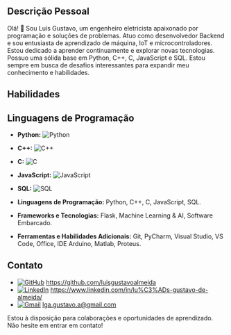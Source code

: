 ## Descrição Pessoal

Olá! 👋 Sou Luís Gustavo, um engenheiro eletricista apaixonado por programação e soluções de problemas. Atuo como desenvolvedor Backend e sou entusiasta de aprendizado de máquina, IoT e microcontroladores. Estou dedicado a aprender continuamente e explorar novas tecnologias. Possuo uma sólida base em Python, C++, C, JavaScript e SQL. Estou sempre em busca de desafios interessantes para expandir meu conhecimento e habilidades.

## Habilidades

## Linguagens de Programação

- **Python:** ![Python](https://img.shields.io/badge/Python-3776AB?style=for-the-badge&logo=python&logoColor=white)
- **C++:** ![C++](https://img.shields.io/badge/C++-00599C?style=for-the-badge&logo=c%2B%2B&logoColor=white)
- **C:** ![C](https://img.shields.io/badge/C-A8B9CC?style=for-the-badge&logo=c&logoColor=white)
- **JavaScript:** ![JavaScript](https://img.shields.io/badge/JavaScript-F7DF1E?style=for-the-badge&logo=javascript&logoColor=black)
- **SQL:** ![SQL](https://img.shields.io/badge/SQL-4479A1?style=for-the-badge&logo=sql&logoColor=white)


- **Linguagens de Programação:** Python, C++, C, JavaScript, SQL.
- **Frameworks e Tecnologias:** Flask, Machine Learning & AI, Software Embarcado.
- **Ferramentas e Habilidades Adicionais:** Git, PyCharm, Visual Studio, VS Code, Office, IDE Arduino, Matlab, Proteus.

## Contato

- [![GitHub](https://img.shields.io/badge/GitHub-181717?style=for-the-badge&logo=github&logoColor=white)](https://github.com/luisgustavoalmeida) https://github.com/luisgustavoalmeida
- [![LinkedIn](https://img.shields.io/badge/LinkedIn-0077B5?style=for-the-badge&logo=linkedin&logoColor=white)](https://www.linkedin.com/in/lu%C3%ADs-gustavo-de-almeida/) https://www.linkedin.com/in/lu%C3%ADs-gustavo-de-almeida/
- [![Gmail](https://img.shields.io/badge/Gmail-D14836?style=for-the-badge&logo=gmail&logoColor=white)](mailto:lga.gustavo.a@gmail.com) lga.gustavo.a@gmail.com



Estou à disposição para colaborações e oportunidades de aprendizado. Não hesite em entrar em contato!
